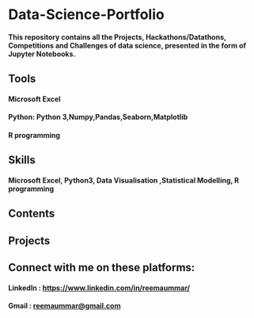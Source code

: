 # Data-Science-Portfolio
#### This repository contains all the Projects, Hackathons/Datathons, Competitions and Challenges of data science, presented in the form of Jupyter Notebooks.

## Tools
#### Microsoft Excel
#### Python: Python 3,Numpy,Pandas,Seaborn,Matplotlib
#### R programming

## Skills

#### Microsoft Excel, Python3, Data Visualisation ,Statistical Modelling, R programming

## Contents

## Projects

## Connect with me on these platforms:

#### Linkedln : https://www.linkedin.com/in/reemaummar/
#### Gmail : reemaummar@gmail.com
